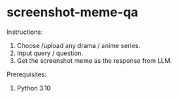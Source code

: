 # screenshot-meme-qa
Instructions:
1. Choose /upload any drama / anime series.
2. Input query / question.
3. Get the screenshot meme as the response from LLM.

Prerequisites:
1. Python 3.10
